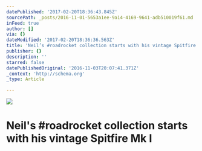 ```yaml
---
datePublished: '2017-02-20T18:36:43.845Z'
sourcePath: _posts/2016-11-01-5653a1ee-9a14-4169-9641-adb510019f61.md
inFeed: true
author: []
via: {}
dateModified: '2017-02-20T18:36:36.563Z'
title: 'Neil’s #roadrocket collection starts with his vintage Spitfire Mk I'
publisher: {}
description: ''
starred: false
datePublishedOriginal: '2016-11-03T20:07:41.371Z'
_context: 'http://schema.org'
_type: Article

---
```

![](https://the-grid-user-content.s3-us-west-2.amazonaws.com/e8f07802-fb40-4ca4-b1b0-9a747486f04f.jpg)

# Neil's \#roadrocket collection starts with his vintage Spitfire Mk I